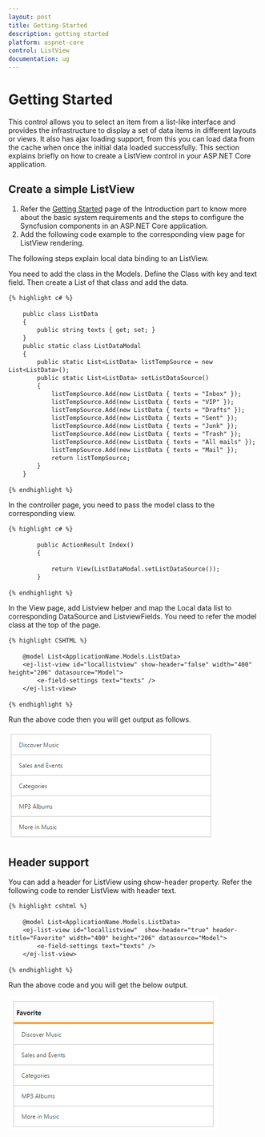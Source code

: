 ```yaml
---
layout: post
title: Getting-Started
description: getting started
platform: aspnet-core
control: ListView
documentation: ug
---
```


# Getting Started

This control allows you to select an item from a list-like interface and provides the infrastructure to display a set of data items in different layouts or views. It also has ajax loading support, from this you can load data from the cache when once the initial data loaded successfully. This section explains briefly on how to create a ListView control in your ASP.NET Core application.
 
## Create a simple ListView

1.	Refer the [Getting Started]( https://help.syncfusion.com/aspnet-core/gettingstarted/getting-started-1-1-0 ) page of the Introduction part to know more about the basic system requirements and the steps to configure the Syncfusion components in an ASP.NET Core application.
2.	Add the following code example to the corresponding view page for ListView rendering.

The following steps explain local data binding to an ListView.

You need to add the class in the Models. Define the Class with key and text field. Then create a List of that class and add the data.

    {% highlight c# %}

        public class ListData
        {
            public string texts { get; set; }
        }
        public static class ListDataModal
        {
            public static List<ListData> listTempSource = new List<ListData>();
            public static List<ListData> setListDataSource()
            {
                listTempSource.Add(new ListData { texts = "Inbox" });
                listTempSource.Add(new ListData { texts = "VIP" });
                listTempSource.Add(new ListData { texts = "Drafts" });
                listTempSource.Add(new ListData { texts = "Sent" });
                listTempSource.Add(new ListData { texts = "Junk" });
                listTempSource.Add(new ListData { texts = "Trash" });
                listTempSource.Add(new ListData { texts = "All mails" });
                listTempSource.Add(new ListData { texts = "Mail" });
                return listTempSource;
            }
        }

    {% endhighlight %}

In the controller page, you need to pass the model class to the corresponding view.

    {% highlight c# %}

            public ActionResult Index()
            {
            
                return View(ListDataModal.setListDataSource());             
            }

    {% endhighlight %}

In the View page, add Listview helper and map the Local data list to corresponding DataSource and ListviewFields. You need to refer the model class at the top of the page.

    {% highlight CSHTML %}

        @model List<ApplicationName.Models.ListData>
        <ej-list-view id="locallistview" show-header="false" width="400" height="206" datasource="Model">
            <e-field-settings text="texts" />
        </ej-list-view>

    {% endhighlight %}
            
Run the above code then you will get output as follows.
        
![](Getting-Started_Images/default.png)
         
 ## Header support

You can add a header for ListView using show-header property. Refer the following code to render ListView with header text.

    {% highlight cshtml %}

        @model List<ApplicationName.Models.ListData>
        <ej-list-view id="locallistview"  show-header="true" header-title="Favorite" width="400" height="206" datasource="Model">
            <e-field-settings text="texts" />
        </ej-list-view>

    {% endhighlight %}
 
 Run the above code and you will get the below output.
 
 ![](Getting-Started_Images/title.png)
 